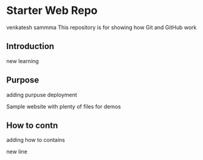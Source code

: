 # Starter Web Repo
venkatesh sammma
This repository is for showing how Git and GitHub work

## Introduction
new learning 
## Purpose
adding purpuse deployment

Sample website with plenty of files for demos

## How to contn

adding how to contains

new line
